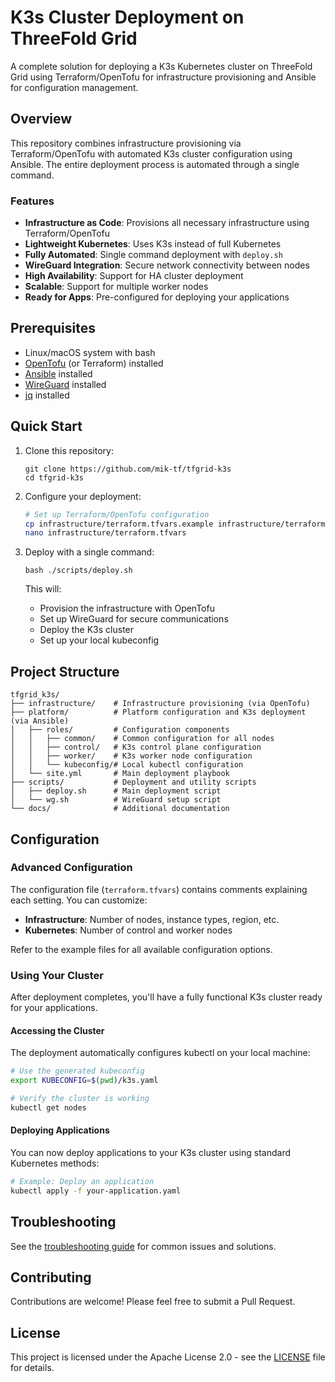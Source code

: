 # K3s Cluster Deployment on ThreeFold Grid

A complete solution for deploying a K3s Kubernetes cluster on ThreeFold Grid using Terraform/OpenTofu for infrastructure provisioning and Ansible for configuration management.

## Overview

This repository combines infrastructure provisioning via Terraform/OpenTofu with automated K3s cluster configuration using Ansible. The entire deployment process is automated through a single command.

### Features

- **Infrastructure as Code**: Provisions all necessary infrastructure using Terraform/OpenTofu
- **Lightweight Kubernetes**: Uses K3s instead of full Kubernetes
- **Fully Automated**: Single command deployment with `deploy.sh`
- **WireGuard Integration**: Secure network connectivity between nodes
- **High Availability**: Support for HA cluster deployment
- **Scalable**: Support for multiple worker nodes
- **Ready for Apps**: Pre-configured for deploying your applications

## Prerequisites

- Linux/macOS system with bash
- [OpenTofu](https://opentofu.org/) (or Terraform) installed
- [Ansible](https://www.ansible.com/) installed
- [WireGuard](https://www.wireguard.com/) installed
- [jq](https://stedolan.github.io/jq/) installed

## Quick Start

1. Clone this repository:
   ```
   git clone https://github.com/mik-tf/tfgrid-k3s
   cd tfgrid-k3s
   ```

2. Configure your deployment:
   ```bash
   # Set up Terraform/OpenTofu configuration
   cp infrastructure/terraform.tfvars.example infrastructure/terraform.tfvars
   nano infrastructure/terraform.tfvars
   ```

3. Deploy with a single command:
   ```
   bash ./scripts/deploy.sh
   ```

   This will:
   - Provision the infrastructure with OpenTofu
   - Set up WireGuard for secure communications
   - Deploy the K3s cluster
   - Set up your local kubeconfig

## Project Structure

```
tfgrid_k3s/
├── infrastructure/    # Infrastructure provisioning (via OpenTofu)
├── platform/          # Platform configuration and K3s deployment (via Ansible)
│   ├── roles/         # Configuration components
│   │   ├── common/    # Common configuration for all nodes
│   │   ├── control/   # K3s control plane configuration
│   │   ├── worker/    # K3s worker node configuration
│   │   └── kubeconfig/# Local kubectl configuration
│   └── site.yml       # Main deployment playbook
├── scripts/           # Deployment and utility scripts
│   ├── deploy.sh      # Main deployment script
│   └── wg.sh          # WireGuard setup script
└── docs/              # Additional documentation
```

## Configuration

### Advanced Configuration

The configuration file (`terraform.tfvars`) contains comments explaining each setting. You can customize:

- **Infrastructure**: Number of nodes, instance types, region, etc.
- **Kubernetes**: Number of control and worker nodes

Refer to the example files for all available configuration options.

### Using Your Cluster

After deployment completes, you'll have a fully functional K3s cluster ready for your applications.

#### Accessing the Cluster

The deployment automatically configures kubectl on your local machine:

```bash
# Use the generated kubeconfig
export KUBECONFIG=$(pwd)/k3s.yaml

# Verify the cluster is working
kubectl get nodes
```

#### Deploying Applications

You can now deploy applications to your K3s cluster using standard Kubernetes methods:

```bash
# Example: Deploy an application
kubectl apply -f your-application.yaml
```

## Troubleshooting

See the [troubleshooting guide](docs/troubleshooting.md) for common issues and solutions.

## Contributing

Contributions are welcome! Please feel free to submit a Pull Request.

## License

This project is licensed under the Apache License 2.0 - see the [LICENSE](LICENSE) file for details.
